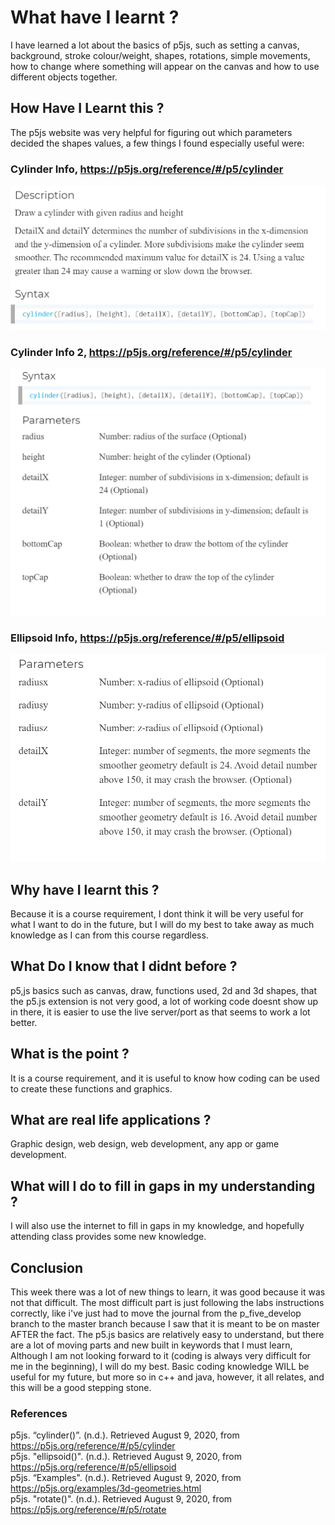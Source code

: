 # What have I learnt ?
I have learned a lot about the basics of p5js, such as setting a canvas, background, stroke colour/weight, shapes, rotations, simple movements,
how to change where something will appear on the canvas and how to use different objects together.

## How Have I Learnt this ?
The p5js website was very helpful for figuring out which parameters decided the shapes values, a few things I found especially useful were:

### Cylinder Info, https://p5js.org/reference/#/p5/cylinder  
![Cylinder info](https://github.com/TherealJC/Lab-3/blob/p_five_develop/src/cylinder.png)
### Cylinder Info 2, https://p5js.org/reference/#/p5/cylinder  
![Cylinder info 2](https://github.com/TherealJC/Lab-3/blob/p_five_develop/src/Cylinder2.png)
### Ellipsoid Info, https://p5js.org/reference/#/p5/ellipsoid  
![Ellipsoid info](https://github.com/TherealJC/Lab-3/blob/p_five_develop/src/Ellipsoid.png)

## Why have I learnt this ?
Because it is a course requirement, I dont think it will be very useful for what I want to do in the future, but I will do my best to take away as much knowledge as I can from this course regardless.

## What Do I know that I didnt before ?
p5,js basics such as canvas, draw, functions used, 2d and 3d shapes, that the p5.js extension is not very good, a lot of working code doesnt show up in there, it is easier to use the live server/port as that seems to work a lot better.

## What is the point ?
It is a course requirement, and it is useful to know how coding can be used to create these functions and graphics.

## What are real life applications ?
Graphic design, web design, web development, any app or game development.

## What will I do to fill in gaps in my understanding ?
I will also use the internet to fill in gaps in my knowledge, and hopefully attending class provides some new knowledge.

## Conclusion
This week there was a lot of new things to learn, it was good because it was not that difficult. The most difficult part is just following the labs instructions correctly, like i've just had to move the journal from the p_five_develop branch to the master branch because I saw that it is meant to be on master AFTER the fact.
The p5.js basics are relatively easy to understand, but there are a lot of moving parts and new built in keywords that I must learn, Although I am not looking forward to it (coding is always very difficult for me in the beginning), I will do my best. Basic coding knowledge WILL be useful for my future, but more so in c++ and java, however, it all relates, and this will be a good stepping stone.

### References
p5js. “cylinder()”. (n.d.). Retrieved August 9, 2020, from https://p5js.org/reference/#/p5/cylinder  
p5js. "ellipsoid()". (n.d.). Retrieved August 9, 2020, from https://p5js.org/reference/#/p5/ellipsoid  
p5js. “Examples". (n.d.). Retrieved August 9, 2020, from https://p5js.org/examples/3d-geometries.html  
p5js. "rotate()". (n.d.). Retrieved August 9, 2020, from https://p5js.org/reference/#/p5/rotate  

